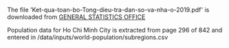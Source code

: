 The file 'Ket-qua-toan-bo-Tong-dieu-tra-dan-so-va-nha-o-2019.pdf' is downloaded from 
[GENERAL STATISTICS OFFICE](https://www.gso.gov.vn/en/data-and-statistics/2020/11/completed-results-of-the-2019-viet-nam-population-and-housing-census/)

Population data for Ho Chi Minh City is extracted from page 296 of 842 and entered in /data/inputs/world-population/subregions.csv
